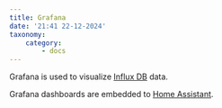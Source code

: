 ```yaml
---
title: Grafana
date: '21:41 22-12-2024'
taxonomy:
    category:
        - docs
---
```


Grafana is used to visualize [Influx DB](/influx-db) data.

Grafana dashboards are embedded to [Home Assistant](/home-assistant).